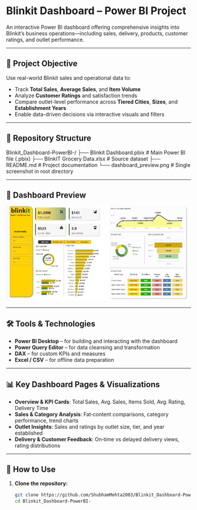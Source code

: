 # Blinkit Dashboard – Power BI Project

An interactive Power BI dashboard offering comprehensive insights into Blinkit’s business operations—including sales, delivery, products, customer ratings, and outlet performance.

---

## 📌 Project Objective

Use real-world Blinkit sales and operational data to:

- Track **Total Sales**, **Average Sales**, and **Item Volume**
- Analyze **Customer Ratings** and satisfaction trends
- Compare outlet-level performance across **Tiered Cities**, **Sizes**, and **Establishment Years**
- Enable data-driven decisions via interactive visuals and filters

---

## 📂 Repository Structure

Blinkit_Dashboard-PowerBI-/
├── Blinkit Dashboard.pbix # Main Power BI file (.pbix)
├── BlinkIT Grocery Data.xlsx # Source dataset
├── README.md # Project documentation
└── dashboard_preview.png # Single screenshot in root directory


---

## 📸 Dashboard Preview

![Dashboard Preview](WhatsApp%20Image%202025-08-04%20at%2014.51.30_be21a087.jpg)

---

## 🛠 Tools & Technologies

- **Power BI Desktop** – for building and interacting with the dashboard  
- **Power Query Editor** – for data cleansing and transformation  
- **DAX** – for custom KPIs and measures  
- **Excel / CSV** – for offline data preparation

---

## 📊 Key Dashboard Pages & Visualizations

- **Overview & KPI Cards**: Total Sales, Avg. Sales, Items Sold, Avg. Rating, Delivery Time  
- **Sales & Category Analysis**: Fat‑content comparisons, category performance, trend charts  
- **Outlet Insights**: Sales and ratings by outlet size, tier, and year established  
- **Delivery & Customer Feedback**: On‑time vs delayed delivery views, rating distributions  

---

## 🚀 How to Use

1. **Clone the repository:**  
   ```bash
   git clone https://github.com/ShubhamMehta2003/Blinkit_Dashboard-PowerBI-.git
   cd Blinkit_Dashboard-PowerBI-
